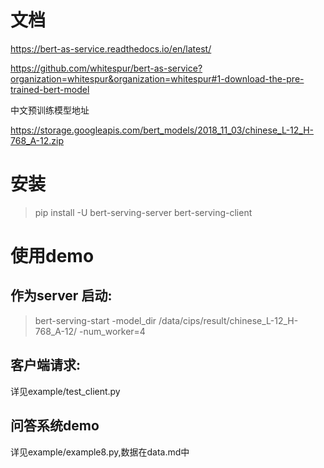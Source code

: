 # 文档
https://bert-as-service.readthedocs.io/en/latest/

https://github.com/whitespur/bert-as-service?organization=whitespur&organization=whitespur#1-download-the-pre-trained-bert-model

中文预训练模型地址

https://storage.googleapis.com/bert_models/2018_11_03/chinese_L-12_H-768_A-12.zip

# 安装

>pip install -U bert-serving-server bert-serving-client

# 使用demo

## 作为server 启动:

>bert-serving-start -model_dir /data/cips/result/chinese_L-12_H-768_A-12/ -num_worker=4

## 客户端请求:
详见example/test_client.py

## 问答系统demo
详见example/example8.py,数据在data.md中

